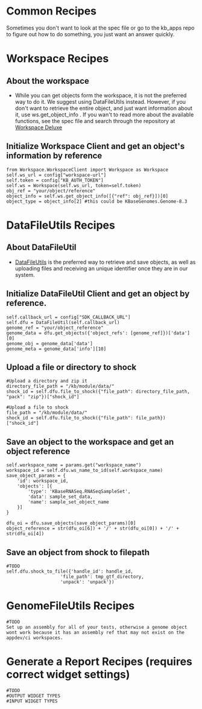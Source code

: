 # Common Recipes
Sometimes you don't want to look at the spec file or go to the kb_apps repo to figure out how to do something,
you just want an answer quickly.


# Workspace Recipes

## About the workspace
* While you can get objects form the workspace, it is not the preferred way to do it. We suggest using DataFileUtils instead.
However, if you don't want to retrieve the entire object, and just want information about it, use ws.get_object_info .
If you wan't to read more about the available functions, see the spec file and search through the repository at 
[Workspace Deluxe](https://github.com/kbase/workspace_deluxe)



## Initialize Workspace Client and get an object's information by reference
    from Workspace.WorkspaceClient import Workspace as Workspace
    self.ws_url = config["workspace-url"]
    self.token = config["KB_AUTH_TOKEN"]
    self.ws = Workspace(self.ws_url, token=self.token)
    obj_ref = "your/object/reference"
    object_info = self.ws.get_object_info([{"ref": obj_ref}])[0]
    object_type = object_info[2] #this could be KBaseGenomes.Genome-8.3
    
# DataFileUtils Recipes

## About DataFileUtil
* [DataFileUtils](https://github.com/kbaseapps/DataFileUtil) is the preferred way to retrieve and save objects, as well as uploading files and receiving an unique identifier once they are in our system.

## Initialize DataFileUtil Client and get an object by reference.
    self.callback_url = config["SDK_CALLBACK_URL"]
    self.dfu = DataFileUtil(self.callback_url)
    genome_ref = "your/object_reference"
    genome_data = dfu.get_objects({'object_refs': [genome_ref]})['data'][0]
    genome_obj = genome_data['data']
    genome_meta = genome_data['info'][10]

    
## Upload a file or directory to shock 
    #Upload a directory and zip it
    directory_file_path = "/kb/module/data/"
    shock_id = self.dfu.file_to_shock({"file_path": directory_file_path, "pack": "zip"})["shock_id"]
    
    #Upload a file to shock
    file_path = "/kb/module/data/"
    shock_id = self.dfu.file_to_shock({"file_path": file_path})["shock_id"]
    
    

## Save an object to the workspace and get an object reference
    self.workspace_name = params.get("workspace_name")
    workspace_id = self.dfu.ws_name_to_id(self.workspace_name)
    save_object_params = {
        'id': workspace_id,
        'objects': [{
            'type': 'KBaseRNASeq.RNASeqSampleSet',
            'data': sample_set_data,
            'name': sample_set_object_name
        }]
    }

    dfu_oi = dfu.save_objects(save_object_params)[0]
    object_reference = str(dfu_oi[6]) + '/' + str(dfu_oi[0]) + '/' + str(dfu_oi[4])

## Save an object from shock to filepath
    #TODO
    self.dfu.shock_to_file({'handle_id': handle_id,
                        'file_path': tmp_gtf_directory,
                        'unpack': 'unpack'})


# GenomeFileUtils Recipes
    #TODO
    Set up an assembly for all of your tests, otherwise a genome object wont work because it has an assembly ref that may not exist on the appdev/ci workspaces. 


# Generate a Report Recipes (requires correct widget settings)
    #TODO
    #OUTPUT WIDGET TYPES
    #INPUT WIDGET TYPES

